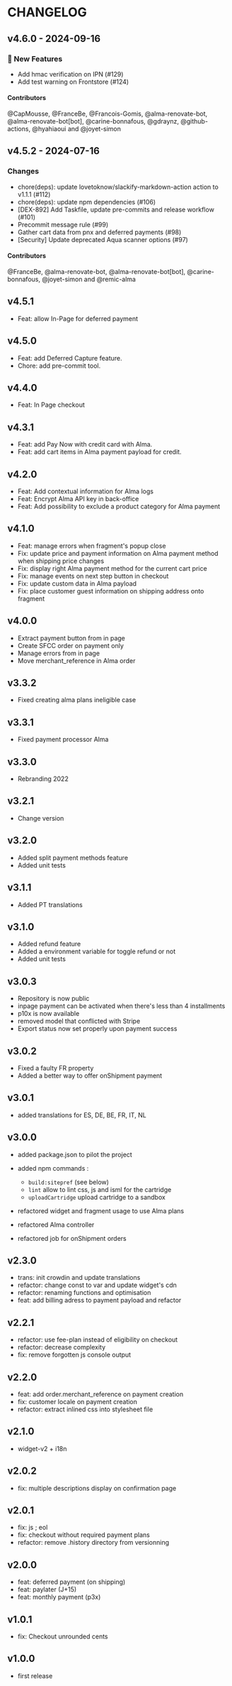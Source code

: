 # CHANGELOG

## v4.6.0 - 2024-09-16

### 🚀 New Features

- Add hmac verification on IPN (#129)
- Add test warning on Frontstore (#124)

#### Contributors

@CapMousse, @FranceBe, @Francois-Gomis, @alma-renovate-bot, @alma-renovate-bot[bot], @carine-bonnafous, @gdraynz, @github-actions, @hyahiaoui and @joyet-simon

## v4.5.2 - 2024-07-16

### Changes

- chore(deps): update lovetoknow/slackify-markdown-action action to v1.1.1 (#112)
- chore(deps): update npm dependencies (#106)
- [DEX-892] Add Taskfile, update pre-commits and release workflow (#101)
- Precommit message rule (#99)
- Gather cart data from pnx and deferred payments (#98)
- [Security] Update deprecated Aqua scanner options (#97)

#### Contributors

@FranceBe, @alma-renovate-bot, @alma-renovate-bot[bot], @carine-bonnafous, @joyet-simon and @remic-alma

## v4.5.1

* Feat: allow In-Page for deferred payment

## v4.5.0

* Feat: add Deferred Capture feature.
* Chore: add pre-commit tool.

## v4.4.0

* Feat: In Page checkout

## v4.3.1

* Feat: add Pay Now with credit card with Alma.
* Feat: add cart items in Alma payment payload for credit.

## v4.2.0

* Feat: Add contextual information for Alma logs
* Feat: Encrypt Alma API key in back-office
* Feat: Add possibility to exclude a product category for Alma payment

## v4.1.0

* Feat: manage errors when fragment's popup close
* Fix: update price and payment information on Alma payment method when shipping price changes
* Fix: display right Alma payment method for the current cart price
* Fix: manage events on next step button in checkout
* Fix: update custom data in Alma payload
* Fix: place customer guest information on shipping address onto fragment

## v4.0.0

* Extract payment button from in page
* Create SFCC order on payment only
* Manage errors from in page
* Move merchant_reference in Alma order

## v3.3.2

* Fixed creating alma plans ineligible case

## v3.3.1

* Fixed payment processor Alma

## v3.3.0

* Rebranding 2022

## v3.2.1

* Change version

## v3.2.0

* Added split payment methods feature
* Added unit tests

## v3.1.1

* Added PT translations

## v3.1.0

* Added refund feature
* Added a environment variable for toggle refund or not
* Added unit tests

## v3.0.3

* Repository is now public
* inpage payment can be activated when there's less than 4 installments
* p10x is now available
* removed model that conflicted with Stripe
* Export status now set properly upon payment success

## v3.0.2

* Fixed a faulty FR property
* Added a better way to offer onShipment payment

## v3.0.1

* added translations for ES, DE, BE, FR, IT, NL

## v3.0.0

* added package.json to pilot the project
* added npm commands :
  * `build:sitepref` (see below)
  * `lint` allow to lint css, js and isml for the cartridge
  * `uploadCartridge` upload cartridge to a sandbox
  
* refactored widget and fragment usage to use Alma plans
* refactored Alma controller
* refactored job for onShipment orders

## v2.3.0

* trans: init crowdin and update translations
* refactor: change const to var and update widget's cdn
* refactor: renaming functions and optimisation
* feat: add billing adress to payment payload and refactor

## v2.2.1

* refactor: use fee-plan instead of eligibility on checkout
* refactor: decrease complexity
* fix: remove forgotten js console output

## v2.2.0

* feat: add order.merchant_reference on payment creation
* fix: customer locale on payment creation
* refactor: extract inlined css into stylesheet file

## v2.1.0

* widget-v2 + i18n

## v2.0.2

* fix: multiple descriptions display on confirmation page

## v2.0.1

* fix: js ; eol
* fix: checkout without required payment plans
* refactor: remove .history directory from versionning

## v2.0.0

* feat: deferred payment (on shipping)
* feat: paylater (J+15)
* feat: monthly payment (p3x)

## v1.0.1

* fix: Checkout unrounded cents

## v1.0.0

* first release
